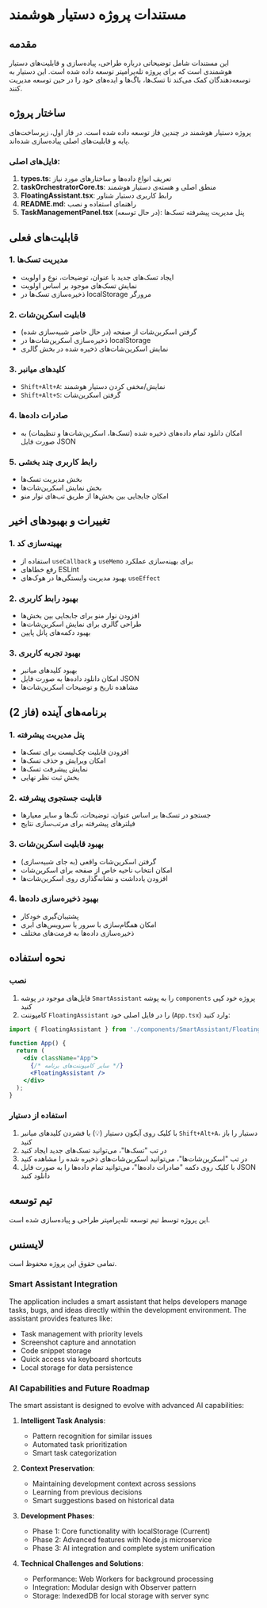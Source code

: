 # مستندات پروژه دستیار هوشمند

## مقدمه
این مستندات شامل توضیحاتی درباره طراحی، پیاده‌سازی و قابلیت‌های دستیار هوشمندی است که برای پروژه تله‌پرامپتر توسعه داده شده است. این دستیار به توسعه‌دهندگان کمک می‌کند تا تسک‌ها، باگ‌ها و ایده‌های خود را در حین توسعه مدیریت کنند.

## ساختار پروژه
پروژه دستیار هوشمند در چندین فاز توسعه داده شده است. در فاز اول، زیرساخت‌های پایه و قابلیت‌های اصلی پیاده‌سازی شده‌اند.

### فایل‌های اصلی:
1. **types.ts**: تعریف انواع داده‌ها و ساختارهای مورد نیاز
2. **taskOrchestratorCore.ts**: منطق اصلی و هسته‌ی دستیار هوشمند
3. **FloatingAssistant.tsx**: رابط کاربری دستیار شناور
4. **README.md**: راهنمای استفاده و نصب
5. **TaskManagementPanel.tsx** (در حال توسعه): پنل مدیریت پیشرفته تسک‌ها

## قابلیت‌های فعلی

### 1. مدیریت تسک‌ها
- ایجاد تسک‌های جدید با عنوان، توضیحات، نوع و اولویت
- نمایش تسک‌های موجود بر اساس اولویت
- ذخیره‌سازی تسک‌ها در localStorage مرورگر

### 2. قابلیت اسکرین‌شات
- گرفتن اسکرین‌شات از صفحه (در حال حاضر شبیه‌سازی شده)
- ذخیره‌سازی اسکرین‌شات‌ها در localStorage
- نمایش اسکرین‌شات‌های ذخیره شده در بخش گالری

### 3. کلیدهای میانبر
- `Shift+Alt+A`: نمایش/مخفی کردن دستیار هوشمند
- `Shift+Alt+S`: گرفتن اسکرین‌شات

### 4. صادرات داده‌ها
- امکان دانلود تمام داده‌های ذخیره شده (تسک‌ها، اسکرین‌شات‌ها و تنظیمات) به صورت فایل JSON

### 5. رابط کاربری چند بخشی
- بخش مدیریت تسک‌ها
- بخش نمایش اسکرین‌شات‌ها
- امکان جابجایی بین بخش‌ها از طریق تب‌های نوار منو

## تغییرات و بهبودهای اخیر

### 1. بهینه‌سازی کد
- استفاده از `useCallback` و `useMemo` برای بهینه‌سازی عملکرد
- رفع خطاهای ESLint
- بهبود مدیریت وابستگی‌ها در هوک‌های `useEffect`

### 2. بهبود رابط کاربری
- افزودن نوار منو برای جابجایی بین بخش‌ها
- طراحی گالری برای نمایش اسکرین‌شات‌ها
- بهبود دکمه‌های پانل پایین

### 3. بهبود تجربه کاربری
- بهبود کلیدهای میانبر
- امکان دانلود داده‌ها به صورت فایل JSON
- مشاهده تاریخ و توضیحات اسکرین‌شات‌ها

## برنامه‌های آینده (فاز 2)

### 1. پنل مدیریت پیشرفته
- افزودن قابلیت چک‌لیست برای تسک‌ها
- امکان ویرایش و حذف تسک‌ها
- نمایش پیشرفت تسک‌ها
- بخش ثبت نظر نهایی

### 2. قابلیت جستجوی پیشرفته
- جستجو در تسک‌ها بر اساس عنوان، توضیحات، تگ‌ها و سایر معیارها
- فیلترهای پیشرفته برای مرتب‌سازی نتایج

### 3. بهبود قابلیت اسکرین‌شات
- گرفتن اسکرین‌شات واقعی (به جای شبیه‌سازی)
- امکان انتخاب ناحیه خاص از صفحه برای اسکرین‌شات
- افزودن یادداشت و نشانه‌گذاری روی اسکرین‌شات‌ها

### 4. بهبود ذخیره‌سازی داده‌ها
- پشتیبان‌گیری خودکار
- امکان همگام‌سازی با سرور یا سرویس‌های ابری
- ذخیره‌سازی داده‌ها به فرمت‌های مختلف

## نحوه استفاده

### نصب
1. فایل‌های موجود در پوشه `SmartAssistant` را به پوشه `components` پروژه خود کپی کنید
2. کامپوننت `FloatingAssistant` را در فایل اصلی خود (`App.tsx`) وارد کنید:
```jsx
import { FloatingAssistant } from './components/SmartAssistant/FloatingAssistant';

function App() {
  return (
    <div className="App">
      {/* سایر کامپوننت‌های برنامه */}
      <FloatingAssistant />
    </div>
  );
}
```

### استفاده از دستیار
1. با کلیک روی آیکون دستیار (💡) یا فشردن کلیدهای میانبر `Shift+Alt+A`، دستیار را باز کنید
2. در تب "تسک‌ها"، می‌توانید تسک‌های جدید ایجاد کنید
3. در تب "اسکرین‌شات‌ها"، می‌توانید اسکرین‌شات‌های ذخیره شده را مشاهده کنید
4. با کلیک روی دکمه "صادرات داده‌ها"، می‌توانید تمام داده‌ها را به صورت فایل JSON دانلود کنید

## تیم توسعه
این پروژه توسط تیم توسعه تله‌پرامپتر طراحی و پیاده‌سازی شده است.

## لایسنس
تمامی حقوق این پروژه محفوظ است.

### Smart Assistant Integration
The application includes a smart assistant that helps developers manage tasks, bugs, and ideas directly within the development environment. The assistant provides features like:
- Task management with priority levels
- Screenshot capture and annotation
- Code snippet storage
- Quick access via keyboard shortcuts
- Local storage for data persistence

### AI Capabilities and Future Roadmap
The smart assistant is designed to evolve with advanced AI capabilities:

1. **Intelligent Task Analysis**:
   - Pattern recognition for similar issues
   - Automated task prioritization
   - Smart task categorization

2. **Context Preservation**:
   - Maintaining development context across sessions
   - Learning from previous decisions
   - Smart suggestions based on historical data

3. **Development Phases**:
   - Phase 1: Core functionality with localStorage (Current)
   - Phase 2: Advanced features with Node.js microservice
   - Phase 3: AI integration and complete system unification

4. **Technical Challenges and Solutions**:
   - Performance: Web Workers for background processing
   - Integration: Modular design with Observer pattern
   - Storage: IndexedDB for local storage with server sync 